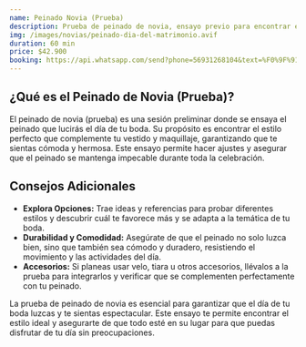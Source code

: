 ```yaml
---
name: Peinado Novia (Prueba)
description: Prueba de peinado de novia, ensayo previo para encontrar el estilo perfecto que complemente tu vestido y maquillaje, garantizando durabilidad y confort.
img: /images/novias/peinado-dia-del-matrimonio.avif
duration: 60 min
price: $42.900
booking: https://api.whatsapp.com/send?phone=56931268104&text=%F0%9F%91%8B%F0%9F%8F%BB%20%C2%A1Hola!%20Quisiera%20agendar%20una%20hora%20para%20la%20prueba%20de%20peinado%20de%20novia.
---
```


## ¿Qué es el Peinado de Novia (Prueba)?

El peinado de novia (prueba) es una sesión preliminar donde se ensaya el peinado que lucirás el día de tu boda. Su propósito es encontrar el estilo perfecto que complemente tu vestido y maquillaje, garantizando que te sientas cómoda y hermosa. Este ensayo permite hacer ajustes y asegurar que el peinado se mantenga impecable durante toda la celebración.

## Consejos Adicionales

- **Explora Opciones:** Trae ideas y referencias para probar diferentes estilos y descubrir cuál te favorece más y se adapta a la temática de tu boda.
- **Durabilidad y Comodidad:** Asegúrate de que el peinado no solo luzca bien, sino que también sea cómodo y duradero, resistiendo el movimiento y las actividades del día.
- **Accesorios:** Si planeas usar velo, tiara u otros accesorios, llévalos a la prueba para integrarlos y verificar que se complementen perfectamente con tu peinado.

La prueba de peinado de novia es esencial para garantizar que el día de tu boda luzcas y te sientas espectacular. Este ensayo te permite encontrar el estilo ideal y asegurarte de que todo esté en su lugar para que puedas disfrutar de tu día sin preocupaciones.
